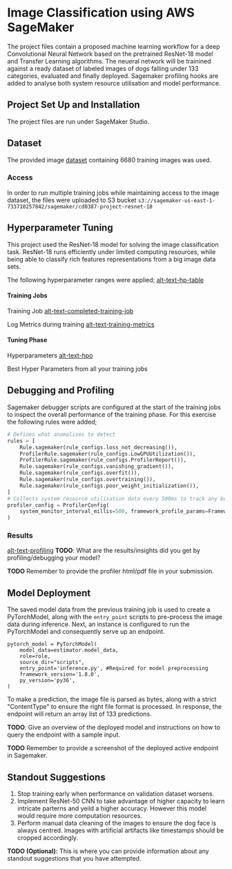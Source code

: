 # Image Classification using AWS SageMaker

The project files contain a proposed machine learning workflow for a deep Convolutional Neural Network based on the pretrained ResNet-18 model and Transfer Learning algorithms. The neueral network will be trainined against a ready dataset of labeled images of dogs falling under 133 categories, evaluated and finally deployed. Sagemaker profiling hooks are added to analyse both system resource utilisation and model performance. 


## Project Set Up and Installation
The project files are run under SageMaker Studio. 

## Dataset
The provided image [dataset](https://s3-us-west-1.amazonaws.com/udacity-aind/dog-project/dogImages.zip) containing 6680 training images was used. 

### Access
In order to run multiple training jobs while maintaining access to the image dataset, the files were uploaded to S3 bucket `s3://sagemaker-us-east-1-733710257842/sagemaker/cd0387-project-resnet-18` 

## Hyperparameter Tuning
This project used the ResNet-18 model for solving the image classification task. ResNet-18 runs efficiently under limited computing resources, while being able to classify rich features representations from a big image data sets. 

The following hyperparameter ranges were applied;
[alt-text-hp-table](images/hp-table.png)

#### Training Jobs

Training Job
[alt-text-completed-training-job](images/training-job-1.png)

Log Metrics during training
[alt-text-training-metrics](images/training-metrics-1.png)

#### Tuning Phase 

Hyperparameters 
[alt-text-hpo](images/hpo.png)


Best Hyper Parameters from all your training jobs

## Debugging and Profiling
Sagemaker debugger scripts are configured at the start of the training jobs to inspect the overall performance of the training phase. For this exercise the following rules were added; 

```python
# Defines what anomalises to detect
rules = [
    Rule.sagemaker(rule_configs.loss_not_decreasing()),
    ProfilerRule.sagemaker(rule_configs.LowGPUUtilization()),
    ProfilerRule.sagemaker(rule_configs.ProfilerReport()),
    Rule.sagemaker(rule_configs.vanishing_gradient()),
    Rule.sagemaker(rule_configs.overfit()),
    Rule.sagemaker(rule_configs.overtraining()),
    Rule.sagemaker(rule_configs.poor_weight_initialization()),
]
# Collects system resource utilisation data every 500ms to track any bottleneck problems
profiler_config = ProfilerConfig(
    system_monitor_interval_millis=500, framework_profile_params=FrameworkProfile(num_steps=5)
)

```

### Results

[alt-text-profiling](image/profiling-1.png)
**TODO**: What are the results/insights did you get by profiling/debugging your model?

**TODO** Remember to provide the profiler html/pdf file in your submission.


## Model Deployment

The saved model data from the previous training job is used to create a PyTorchModel, along with the `entry_point` scripts to pre-process the image data during inference. Next, an instance is configured to run the PyTorchModel and consequently serve up an endpoint.

```
pytorch_model = PyTorchModel(
    model_data=estimator.model_data,
    role=role,
    source_dir="scripts",
    entry_point='inference.py', #Required for model preprocessing
    framework_version='1.8.0',
    py_version='py36',
)

```

To make a prediction, the image file is parsed as bytes, along with a strict "ContentType" to ensure the right file format is processed. In response, the endpoint will return an array list of 133 predictions. 

**TODO**: Give an overview of the deployed model and instructions on how to query the endpoint with a sample input.

**TODO** Remember to provide a screenshot of the deployed active endpoint in Sagemaker.

## Standout Suggestions

1. Stop training early when performance on validation dataset worsens. 
2. Implement ResNet-50 CNN to take advantage of higher capacity to learn intricate parterns and yeild a higher accuracy. However this model would require more computation resources. 
3. Perform manual data cleaning of the images to ensure the dog face is always centred. Images with artificial artifacts like timestamps should be cropped accordingly.

**TODO (Optional):** This is where you can provide information about any standout suggestions that you have attempted.
